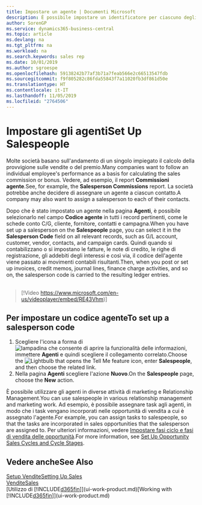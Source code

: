 ```yaml
---
title: Impostare un agente | Documenti Microsoft
description: È possibile impostare un identificatore per ciascuno degli agenti, per tenere traccia delle prestazioni di ogni persona o per assegnare un agente a un contatto.
author: SorenGP
ms.service: dynamics365-business-central
ms.topic: article
ms.devlang: na
ms.tgt_pltfrm: na
ms.workload: na
ms.search.keywords: sales rep
ms.date: 10/01/2019
ms.author: sgroespe
ms.openlocfilehash: 59138242b77af3b71a7feab566e2c66513547fdb
ms.sourcegitcommit: f9f805282c86fda55843f7a11020fb3df861d50e
ms.translationtype: HT
ms.contentlocale: it-IT
ms.lasthandoff: 11/05/2019
ms.locfileid: "2764506"
---
```

# <a name="set-up-salespeople"></a><span data-ttu-id="5b16f-103">Impostare gli agenti</span><span class="sxs-lookup"><span data-stu-id="5b16f-103">Set Up Salespeople</span></span>
<span data-ttu-id="5b16f-104">Molte società basano sull'andamento di un singolo impiegato il calcolo della provvigione sulle vendite o del premio.</span><span class="sxs-lookup"><span data-stu-id="5b16f-104">Many companies want to follow an individual employee's performance as a basis for calculating the sales commission or bonus.</span></span> <span data-ttu-id="5b16f-105">Vedere, ad esempio, il report **Commissioni agente**.</span><span class="sxs-lookup"><span data-stu-id="5b16f-105">See, for example, the **Salesperson Commissions** report.</span></span> <span data-ttu-id="5b16f-106">La società potrebbe anche decidere di assegnare un agente a ciascun contatto.</span><span class="sxs-lookup"><span data-stu-id="5b16f-106">A company may also want to assign a salesperson to each of their contacts.</span></span>

<span data-ttu-id="5b16f-107">Dopo che è stato impostato un agente nella pagina **Agenti**, è possibile selezionarlo nel campo **Codice agente** in tutti i record pertinenti, come le schede conto C/G, cliente, fornitore, contatti e campagna.</span><span class="sxs-lookup"><span data-stu-id="5b16f-107">When you have set up a salesperson on the **Salespeople** page, you can select it in the **Salesperson Code** field on all relevant records, such as G/L account, customer, vendor, contacts, and campaign cards.</span></span> <span data-ttu-id="5b16f-108">Quindi quando si contabilizzano o si impostano le fatture, le note di credito, le righe di registrazione, gli addebiti degli interessi e così via, il codice dell'agente viene passato ai movimenti contabili risultanti.</span><span class="sxs-lookup"><span data-stu-id="5b16f-108">Then, when you post or set up invoices, credit memos, journal lines, finance charge activities, and so on, the salesperson code is carried to the resulting ledger entries.</span></span>
<br><br>  
> [!Video https://www.microsoft.com/en-us/videoplayer/embed/RE43Vhm)]

## <a name="to-set-up-a-salesperson-code"></a><span data-ttu-id="5b16f-109">Per impostare un codice agente</span><span class="sxs-lookup"><span data-stu-id="5b16f-109">To set up a salesperson code</span></span>
1. <span data-ttu-id="5b16f-110">Scegliere l'icona a forma di ![lampadina che consente di aprire la funzionalità delle informazioni](media/ui-search/search_small.png "Informazioni sull'operazione che si desidera eseguire"), immettere **Agenti** e quindi scegliere il collegamento correlato.</span><span class="sxs-lookup"><span data-stu-id="5b16f-110">Choose the ![Lightbulb that opens the Tell Me feature](media/ui-search/search_small.png "Tell me what you want to do") icon, enter **Salespeople**, and then choose the related link.</span></span>
2. <span data-ttu-id="5b16f-111">Nella pagina **Agenti** scegliere l'azione **Nuovo**.</span><span class="sxs-lookup"><span data-stu-id="5b16f-111">On the **Salespeople** page, choose the **New** action.</span></span>

<span data-ttu-id="5b16f-112">È possibile utilizzare gli agenti in diverse attività di marketing e Relationship Management.</span><span class="sxs-lookup"><span data-stu-id="5b16f-112">You can use salespeople in various relationship management and marketing work.</span></span> <span data-ttu-id="5b16f-113">Ad esempio, è possibile assegnare task agli agenti, in modo che i task vengano incorporati nelle opportunità di vendita a cui è assegnato l'agente.</span><span class="sxs-lookup"><span data-stu-id="5b16f-113">For example, you can assign tasks to salespeople, so that the tasks are incorporated in sales opportunities that the salesperson are assigned to.</span></span> <span data-ttu-id="5b16f-114">Per ulteriori informazioni, vedere [Impostare fasi ciclo e fasi di vendita delle opportunità](marketing-how-setup-opportunity-sales-cycles-stages.md).</span><span class="sxs-lookup"><span data-stu-id="5b16f-114">For more information, see [Set Up Opportunity Sales Cycles and Cycle Stages](marketing-how-setup-opportunity-sales-cycles-stages.md).</span></span>

## <a name="see-also"></a><span data-ttu-id="5b16f-115">Vedere anche</span><span class="sxs-lookup"><span data-stu-id="5b16f-115">See Also</span></span>
[<span data-ttu-id="5b16f-116">Setup Vendite</span><span class="sxs-lookup"><span data-stu-id="5b16f-116">Setting Up Sales</span></span>](sales-setup-sales.md)  
[<span data-ttu-id="5b16f-117">Vendite</span><span class="sxs-lookup"><span data-stu-id="5b16f-117">Sales</span></span>](sales-manage-sales.md)  
<span data-ttu-id="5b16f-118">[Utilizzo di [!INCLUDE[d365fin](includes/d365fin_md.md)]](ui-work-product.md)</span><span class="sxs-lookup"><span data-stu-id="5b16f-118">[Working with [!INCLUDE[d365fin](includes/d365fin_md.md)]](ui-work-product.md)</span></span>  
